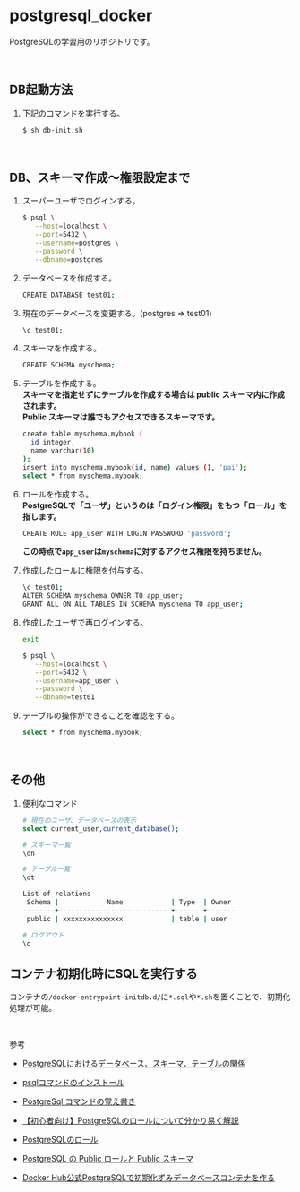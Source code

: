 # postgresql_docker

PostgreSQLの学習用のリポジトリです。  

<br />

## DB起動方法
   1. 下記のコマンドを実行する。

      ```sh
      $ sh db-init.sh
      ```

<br />

## DB、スキーマ作成〜権限設定まで

1. スーパーユーザでログインする。  

   ```sh
   $ psql \
      --host=localhost \
      --port=5432 \
      --username=postgres \
      --password \
      --dbname=postgres
   ```
2. データベースを作成する。  
   ```sh
   CREATE DATABASE test01;
   ```

3. 現在のデータベースを変更する。(postgres => test01)  
   ```sh
   \c test01;
   ```

4. スキーマを作成する。  
   ```sh
   CREATE SCHEMA myschema;
   ```

5. テーブルを作成する。  
   <b>スキーマを指定せずにテーブルを作成する場合は public スキーマ内に作成されます。  
   Public スキーマは誰でもアクセスできるスキーマです。</b>
   ```sh
   create table myschema.mybook (
     id integer, 
     name varchar(10)
   );
   insert into myschema.mybook(id, name) values (1, 'pai');
   select * from myschema.mybook;
   ```

6. ロールを作成する。  
   <b>PostgreSQLで「ユーザ」というのは「ログイン権限」をもつ「ロール」を指します。</b>

   ```sh
   CREATE ROLE app_user WITH LOGIN PASSWORD 'password';
   ```
   <b>この時点で`app_user`は`myschema`に対するアクセス権限を持ちません。</b>

7. 作成したロールに権限を付与する。

   ```sh
   \c test01;
   ALTER SCHEMA myschema OWNER TO app_user;
   GRANT ALL ON ALL TABLES IN SCHEMA myschema TO app_user;
   ```

8. 作成したユーザで再ログインする。
   ```sh
   exit

   $ psql \
      --host=localhost \
      --port=5432 \
      --username=app_user \
      --password \
      --dbname=test01
   ```
9. テーブルの操作ができることを確認をする。
   ```sh
   select * from myschema.mybook;
   ```
<br />

## その他

1. 便利なコマンド
   ```sh
   # 現在のユーザ、データベースの表示
   select current_user,current_database();

   # スキーマ一覧
   \dn

   # テーブル一覧
   \dt
   
   List of relations
    Schema |            Name            | Type  | Owner 
   --------+----------------------------+-------+-------
    public | xxxxxxxxxxxxxxx            | table | user

   # ログアウト
   \q
   ```
   

## コンテナ初期化時にSQLを実行する

コンテナの`/docker-entrypoint-initdb.d/`に`*.sql`や`*.sh`を置くことで、初期化処理が可能。

<br />

参考

- [PostgreSQLにおけるデータベース、スキーマ、テーブルの関係](https://www.dbonline.jp/postgresql/schema/index1.html)

- [psqlコマンドのインストール](https://zenn.dev/hdmt/articles/80e12573ec3a9051624b)

- [PostgreSql コマンドの覚え書き](https://qiita.com/mm36/items/1801573a478cb2865242)

- [【初心者向け】PostgreSQLのロールについて分かり易く解説](https://eng-entrance.com/postgresql-role)

- [PostgreSQLのロール](https://qiita.com/nuko_yokohama/items/085b75ee4c0938936ab9)

- [PostgreSQL の Public ロールと Public スキーマ](https://www.se-from30.com/it/postgresql-role-and-schema/)

- [Docker Hub公式PostgreSQLで初期化ずみデータベースコンテナを作る](https://qiita.com/hirosemi/items/199a3c753130c12d52f1)

